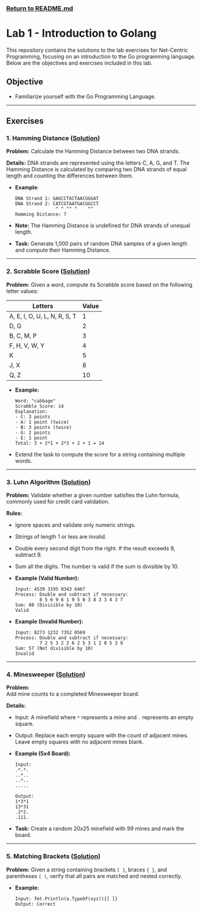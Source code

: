 ### [Return to README.md](https://github.com/ume-meu/golang-lab-netcentric/blob/main/README.md)

# Lab 1 - Introduction to Golang

This repository contains the solutions to the lab exercises for Net-Centric Programming, focusing on an introduction to the Go programming language. Below are the objectives and exercises included in this lab.

## Objective
- Familiarize yourself with the Go Programming Language.

---

## Exercises

### 1. Hamming Distance ([Solution](https://github.com/ume-meu/golang-lab-netcentric/blob/main/Lab1/Ex1/main.go))

**Problem:**
Calculate the Hamming Distance between two DNA strands.

**Details:**
DNA strands are represented using the letters C, A, G, and T. The Hamming Distance is calculated by comparing two DNA strands of equal length and counting the differences between them.

- **Example**:
  ```
  DNA Strand 1: GAGCCTACTAACGGGAT
  DNA Strand 2: CATCGTAATGACGGCCT
                 ^ ^ ^^ ^    ^^
  Hamming Distance: 7
  ```

- **Note:** The Hamming Distance is undefined for DNA strands of unequal length.
- **Task:** Generate 1,000 pairs of random DNA samples of a given length and compute their Hamming Distance.

---

### 2. Scrabble Score ([Solution](https://github.com/ume-meu/golang-lab-netcentric/blob/main/Lab1/Ex2/main.go))
**Problem:**
Given a word, compute its Scrabble score based on the following letter values:

| Letters                   | Value |
|---------------------------|-------|
| A, E, I, O, U, L, N, R, S, T | 1|
| D, G                     | 2     |
| B, C, M, P               | 3     |
| F, H, V, W, Y            | 4     |
| K                        | 5     |
| J, X                     | 8     |
| Q, Z                     | 10    |

- **Example:**
  ```
  Word: "cabbage"
  Scrabble Score: 14
  Explanation:
  - C: 3 points
  - A: 1 point (twice)
  - B: 3 points (twice)
  - G: 2 points
  - E: 1 point
  Total: 3 + 2*1 + 2*3 + 2 + 1 = 14
  ```
- Extend the task to compute the score for a string containing multiple words.

---

### 3. Luhn Algorithm ([Solution](https://github.com/ume-meu/golang-lab-netcentric/blob/main/Lab1/Ex3/main.go))
**Problem:**
Validate whether a given number satisfies the Luhn formula, commonly used for credit card validation.

**Rules:**
- Ignore spaces and validate only numeric strings.
- Strings of length 1 or less are invalid.
- Double every second digit from the right. If the result exceeds 9, subtract 9.
- Sum all the digits. The number is valid if the sum is divisible by 10.

- **Example (Valid Number):**  
  ```
  Input: 4539 3195 0343 6467
  Process: Double and subtract if necessary:
           8 5 6 9 6 1 9 5 0 3 8 3 3 4 3 7
  Sum: 80 (Divisible by 10)
  Valid
  ```

- **Example (Invalid Number):**  
  ```
  Input: 8273 1232 7352 0569
  Process: Double and subtract if necessary:
           7 2 5 3 2 2 6 2 5 3 1 2 0 5 3 9
  Sum: 57 (Not divisible by 10)
  Invalid
  ```

---

### 4. Minesweeper ([Solution](https://github.com/ume-meu/golang-lab-netcentric/blob/main/Lab1/Ex4/main.go))
**Problem:**  
Add mine counts to a completed Minesweeper board.

**Details:**  
- Input: A minefield where `*` represents a mine and `.` represents an empty square.
- Output: Replace each empty square with the count of adjacent mines. Leave empty squares with no adjacent mines blank.

- **Example (5x4 Board):**
  ```
  Input:
  .*.*.
  ..*..
  ..*..
  .....

  Output:
  1*3*1
  13*31
  .2*2.
  .111.
  ```
- **Task:** Create a random 20x25 minefield with 99 mines and mark the board.

---

### 5. Matching Brackets ([Solution](https://github.com/ume-meu/golang-lab-netcentric/blob/main/Lab1/Ex5/main.go))
**Problem:**
Given a string containing brackets `[ ]`, braces `{ }`, and parentheses `( )`, verify that all pairs are matched and nested correctly.

- **Example:**
  ```
  Input: fmt.Println(a.TypeOf(xyz)){[ ]}
  Output: Correct
  ```
